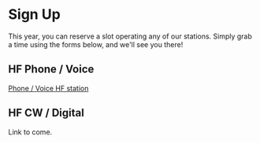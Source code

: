 # Sign Up

This year, you can reserve a slot operating any of our stations. Simply grab a time using the forms below, and we'll see you there!

## HF Phone / Voice

<!-- Calendly link widget begin -->
<link href="https://assets.calendly.com/assets/external/widget.css" rel="stylesheet">
<script src="https://assets.calendly.com/assets/external/widget.js" type="text/javascript" async></script>
<a href="" onclick="Calendly.initPopupWidget({url: 'https://calendly.com/seattleradiofieldday/hf1?hide_event_type_details=1&hide_gdpr_banner=1'});return false;">Phone / Voice HF station</a>
<!-- Calendly link widget end -->

## HF CW / Digital

Link to come.